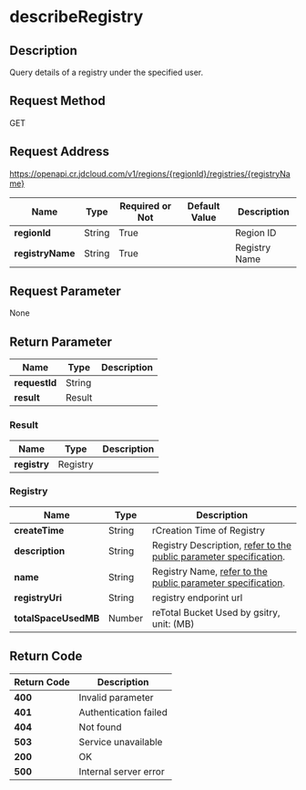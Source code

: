 # describeRegistry


## Description
Query details of a registry under the specified user.


## Request Method
GET

## Request Address
https://openapi.cr.jdcloud.com/v1/regions/{regionId}/registries/{registryName}

|Name|Type|Required or Not|Default Value|Description|
|---|---|---|---|---|
|**regionId**|String|True| |Region ID|
|**registryName**|String|True| |Registry Name|

## Request Parameter
None


## Return Parameter
|Name|Type|Description|
|---|---|---|
|**requestId**|String| |
|**result**|Result| |

### Result
|Name|Type|Description|
|---|---|---|
|**registry**|Registry| |
### Registry
|Name|Type|Description|
|---|---|---|
|**createTime**|String|rCreation Time of Registry|
|**description**|String|Registry Description, <a href="https://www.jdcloud.com/help/detail/3870/isCatalog/1">refer to the public parameter specification</a>.|
|**name**|String|Registry Name, <a href="https://www.jdcloud.com/help/detail/3870/isCatalog/1">refer to the public parameter specification</a>.|
|**registryUri**|String|registry endporint url|
|**totalSpaceUsedMB**|Number|reTotal Bucket Used by gsitry, unit: (MB)|

## Return Code
|Return Code|Description|
|---|---|
|**400**|Invalid parameter|
|**401**|Authentication failed|
|**404**|Not found|
|**503**|Service unavailable|
|**200**|OK|
|**500**|Internal server error|
